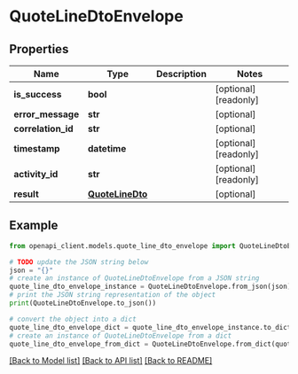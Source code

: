 # QuoteLineDtoEnvelope


## Properties

Name | Type | Description | Notes
------------ | ------------- | ------------- | -------------
**is_success** | **bool** |  | [optional] [readonly] 
**error_message** | **str** |  | [optional] 
**correlation_id** | **str** |  | [optional] 
**timestamp** | **datetime** |  | [optional] [readonly] 
**activity_id** | **str** |  | [optional] [readonly] 
**result** | [**QuoteLineDto**](QuoteLineDto.md) |  | [optional] 

## Example

```python
from openapi_client.models.quote_line_dto_envelope import QuoteLineDtoEnvelope

# TODO update the JSON string below
json = "{}"
# create an instance of QuoteLineDtoEnvelope from a JSON string
quote_line_dto_envelope_instance = QuoteLineDtoEnvelope.from_json(json)
# print the JSON string representation of the object
print(QuoteLineDtoEnvelope.to_json())

# convert the object into a dict
quote_line_dto_envelope_dict = quote_line_dto_envelope_instance.to_dict()
# create an instance of QuoteLineDtoEnvelope from a dict
quote_line_dto_envelope_from_dict = QuoteLineDtoEnvelope.from_dict(quote_line_dto_envelope_dict)
```
[[Back to Model list]](../README.md#documentation-for-models) [[Back to API list]](../README.md#documentation-for-api-endpoints) [[Back to README]](../README.md)


